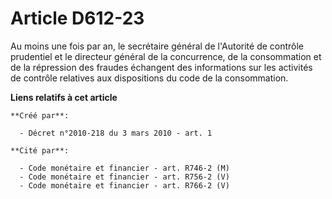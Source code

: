 # Article D612-23

Au moins une fois par an, le secrétaire général de l'Autorité de contrôle prudentiel et le directeur général de la
concurrence, de la consommation et de la répression des fraudes échangent des informations sur les activités de contrôle
relatives aux dispositions du code de la consommation.

**Liens relatifs à cet article**

	**Créé par**:

	  - Décret n°2010-218 du 3 mars 2010 - art. 1

	**Cité par**:

	  - Code monétaire et financier - art. R746-2 (M)
	  - Code monétaire et financier - art. R756-2 (V)
	  - Code monétaire et financier - art. R766-2 (V)
